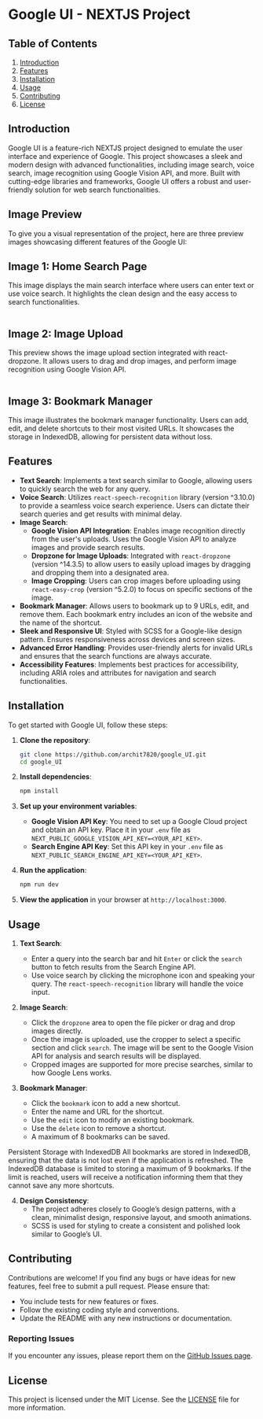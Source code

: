 # Google UI - NEXTJS Project

## Table of Contents
1. [Introduction](#introduction)
2. [Features](#features)
3. [Installation](#installation)
4. [Usage](#usage)
5. [Contributing](#contributing)
6. [License](#license)

## Introduction
Google UI is a feature-rich NEXTJS project designed to emulate the user interface and experience of Google. This project showcases a sleek and modern design with advanced functionalities, including image search, voice search, image recognition using Google Vision API, and more. Built with cutting-edge libraries and frameworks, Google UI offers a robust and user-friendly solution for web search functionalities.

## Image Preview
To give you a visual representation of the project, here are three preview images showcasing different features of the Google UI:

## Image 1: Home Search Page
This image displays the main search interface where users can enter text or use voice search. It highlights the clean design and the easy access to search functionalities.
<img src ="./preview_4.png" alt = "" />

<img src ="./preview_2.png" alt = "" />

## Image 2: Image Upload 
This preview shows the image upload section integrated with react-dropzone. It allows users to drag and drop images, and perform image recognition using Google Vision API.

<img src ="./preview_1.png" alt = "" />


## Image 3: Bookmark Manager
This image illustrates the bookmark manager functionality. Users can add, edit, and delete shortcuts to their most visited URLs. It showcases the storage in IndexedDB, allowing for persistent data without loss.
<img src ="" alt = "" />
<img src ="./preview_4.png" alt = "" />


## Features
- **Text Search**: Implements a text search similar to Google, allowing users to quickly search the web for any query.
- **Voice Search**: Utilizes `react-speech-recognition` library (version ^3.10.0) to provide a seamless voice search experience. Users can dictate their search queries and get results with minimal delay.
- **Image Search**:
  - **Google Vision API Integration**: Enables image recognition directly from the user's uploads. Uses the Google Vision API to analyze images and provide search results.
  - **Dropzone for Image Uploads**: Integrated with `react-dropzone` (version ^14.3.5) to allow users to easily upload images by dragging and dropping them into a designated area.
  - **Image Cropping**: Users can crop images before uploading using `react-easy-crop` (version ^5.2.0) to focus on specific sections of the image.
- **Bookmark Manager**: Allows users to bookmark up to 9 URLs, edit, and remove them. Each bookmark entry includes an icon of the website and the name of the shortcut.
- **Sleek and Responsive UI**: Styled with SCSS for a Google-like design pattern. Ensures responsiveness across devices and screen sizes.
- **Advanced Error Handling**: Provides user-friendly alerts for invalid URLs and ensures that the search functions are always accurate.
- **Accessibility Features**: Implements best practices for accessibility, including ARIA roles and attributes for navigation and search functionalities.

## Installation
To get started with Google UI, follow these steps:

1. **Clone the repository**:
   ```bash
   git clone https://github.com/archit7820/google_UI.git
   cd google_UI
   ```

2. **Install dependencies**:
   ```bash
   npm install
   ```

3. **Set up your environment variables**:
   - **Google Vision API Key**: You need to set up a Google Cloud project and obtain an API key. Place it in your `.env` file as `NEXT_PUBLIC_GOOGLE_VISION_API_KEY=<YOUR_API_KEY>`.
   - **Search Engine API Key**: Set this API key in your `.env` file as `NEXT_PUBLIC_SEARCH_ENGINE_API_KEY=<YOUR_API_KEY>`.

4. **Run the application**:
   ```bash
   npm run dev
   ```

5. **View the application** in your browser at `http://localhost:3000`.

## Usage
1. **Text Search**: 
   - Enter a query into the search bar and hit `Enter` or click the `search` button to fetch results from the Search Engine API.
   - Use voice search by clicking the microphone icon and speaking your query. The `react-speech-recognition` library will handle the voice input.

2. **Image Search**:
   - Click the `dropzone` area to open the file picker or drag and drop images directly.
   - Once the image is uploaded, use the cropper to select a specific section and click `search`. The image will be sent to the Google Vision API for analysis and search results will be displayed.
   - Cropped images are supported for more precise searches, similar to how Google Lens works.

3. **Bookmark Manager**:
   - Click the `bookmark` icon to add a new shortcut.
   - Enter the name and URL for the shortcut.
   - Use the `edit` icon to modify an existing bookmark.
   - Use the `delete` icon to remove a shortcut.
   - A maximum of 8 bookmarks can be saved.

Persistent Storage with IndexedDB
All bookmarks are stored in IndexedDB, ensuring that the data is not lost even if the application is refreshed. The IndexedDB database is limited to storing a maximum of 9 bookmarks. If the limit is reached, users will receive a notification informing them that they cannot save any more shortcuts.


4. **Design Consistency**:
   - The project adheres closely to Google’s design patterns, with a clean, minimalist design, responsive layout, and smooth animations.
   - SCSS is used for styling to create a consistent and polished look similar to Google’s UI.

## Contributing
Contributions are welcome! If you find any bugs or have ideas for new features, feel free to submit a pull request. Please ensure that:
- You include tests for new features or fixes.
- Follow the existing coding style and conventions.
- Update the README with any new instructions or documentation.

### Reporting Issues
If you encounter any issues, please report them on the [GitHub Issues page](https://github.com/archit7820/google_UI/issues).

## License
This project is licensed under the MIT License. See the [LICENSE](LICENSE) file for more information.